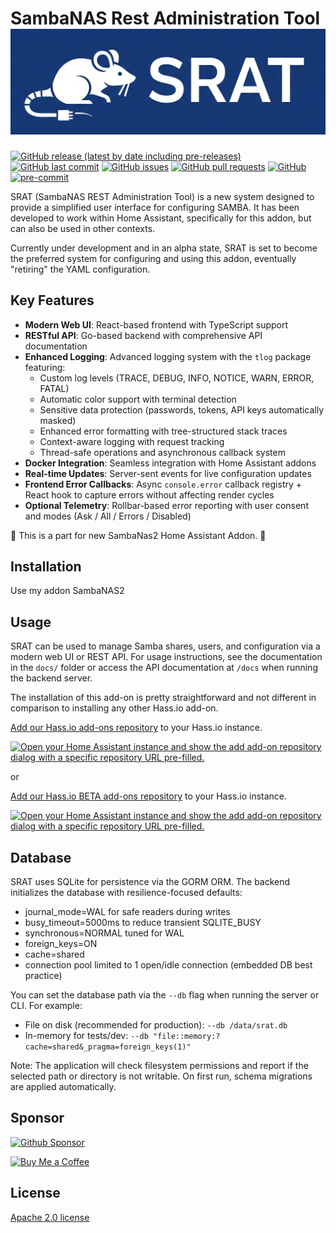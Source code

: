 # SambaNAS Rest Administration Tool ![SRAT](https://github.com/dianlight/srat/raw/main/docs/full_logo.png)

[![GitHub release (latest by date including pre-releases)](https://img.shields.io/github/v/release/dianlight/srat?include_prereleases)](https://img.shields.io/github/v/release/dianlight/srat?include_prereleases)
[![GitHub last commit](https://img.shields.io/github/last-commit/dianlight/srat)](https://img.shields.io/github/last-commit/dianlight/srat)
[![GitHub issues](https://img.shields.io/github/issues-raw/dianlight/srat)](https://img.shields.io/github/issues-raw/dianlight/srat)
[![GitHub pull requests](https://img.shields.io/github/issues-pr/dianlight/srat)](https://img.shields.io/github/issues-pr/dianlight/srat)
[![GitHub](https://img.shields.io/github/license/dianlight/srat)](https://img.shields.io/github/license/dianlight/srat)
[![pre-commit](https://img.shields.io/badge/pre--commit-enabled-brightgreen?logo=pre-commit)](https://github.com/pre-commit/pre-commit)

SRAT (SambaNAS REST Administration Tool) is a new system designed to provide a simplified user interface for configuring SAMBA. It has been developed to work within Home Assistant, specifically for this addon, but can also be used in other contexts.

Currently under development and in an alpha state, SRAT is set to become the preferred system for configuring and using this addon, eventually "retiring" the YAML configuration.

## Key Features

- **Modern Web UI**: React-based frontend with TypeScript support
- **RESTful API**: Go-based backend with comprehensive API documentation
- **Enhanced Logging**: Advanced logging system with the `tlog` package featuring:
  - Custom log levels (TRACE, DEBUG, INFO, NOTICE, WARN, ERROR, FATAL)
  - Automatic color support with terminal detection
  - Sensitive data protection (passwords, tokens, API keys automatically masked)
  - Enhanced error formatting with tree-structured stack traces
  - Context-aware logging with request tracking
  - Thread-safe operations and asynchronous callback system
- **Docker Integration**: Seamless integration with Home Assistant addons
- **Real-time Updates**: Server-sent events for live configuration updates
- **Frontend Error Callbacks**: Async `console.error` callback registry + React hook to capture errors without affecting render cycles
- **Optional Telemetry**: Rollbar-based error reporting with user consent and modes (Ask / All / Errors / Disabled)

:construction_worker: This is a part for new SambaNas2 Home Assistant Addon. :construction_worker:

## Installation

Use my addon SambaNAS2

## Usage

SRAT can be used to manage Samba shares, users, and configuration via a modern web UI or REST API. For usage instructions, see the documentation in the `docs/` folder or access the API documentation at `/docs` when running the backend server.

The installation of this add-on is pretty straightforward and not different in
comparison to installing any other Hass.io add-on.

[Add our Hass.io add-ons repository][repository] to your Hass.io instance.

[![Open your Home Assistant instance and show the add add-on repository dialog with a specific repository URL pre-filled.](https://my.home-assistant.io/badges/supervisor_add_addon_repository.svg)](https://my.home-assistant.io/redirect/supervisor_add_addon_repository/?repository_url=https%3A%2F%2Fgithub.com%2Fdianlight%2Fhassio-addons)

or

[Add our Hass.io BETA add-ons repository][beta-repository] to your Hass.io instance.

[![Open your Home Assistant instance and show the add add-on repository dialog with a specific repository URL pre-filled.](https://my.home-assistant.io/badges/supervisor_add_addon_repository.svg)](https://my.home-assistant.io/redirect/supervisor_add_addon_repository/?repository_url=https%3A%2F%2Fgithub.com%2Fdianlight%2Fhassio-addons-beta)

[repository]: https://github.com/dianlight/hassio-addons
[beta-repository]: https://github.com/dianlight/hassio-addons-beta

## Database

SRAT uses SQLite for persistence via the GORM ORM. The backend initializes the database with resilience-focused defaults:

- journal_mode=WAL for safe readers during writes
- busy_timeout=5000ms to reduce transient SQLITE_BUSY
- synchronous=NORMAL tuned for WAL
- foreign_keys=ON
- cache=shared
- connection pool limited to 1 open/idle connection (embedded DB best practice)

You can set the database path via the `--db` flag when running the server or CLI. For example:

- File on disk (recommended for production): `--db /data/srat.db`
- In-memory for tests/dev: `--db "file::memory:?cache=shared&_pragma=foreign_keys(1)"`

Note: The application will check filesystem permissions and report if the selected path or directory is not writable. On first run, schema migrations are applied automatically.

## Sponsor

<a href="https://github.com/sponsors/dianlight"><img src="https://img.shields.io/github/sponsors/dianlight?style=flat-square&logo=githubsponsors&logoColor=%23EA4AAA&link=https%3A%2F%2Fgithub.com%2Fsponsors%2Fdianlight" alt="Github Sponsor"></a>

<a href="https://www.buymeacoffee.com/ypKZ2I0"><img src="https://img.buymeacoffee.com/button-api/?text=Buy me a coffee&emoji=&slug=ypKZ2I0&button_colour=FFDD00&font_colour=000000&font_family=Cookie&outline_colour=000000&coffee_colour=ffffff" alt="Buy Me a Coffee"/></a>

<!--
# Quick Start Demo

![Demo Preview](https://picsum.photos/1920/1080)

I believe that you should bring value to the reader as soon as possible. You should be able to get the user up and running with your project with minimal friction.

If you have a quickstart guide, this is where it should be.

Alternatively, you can add a demo to show what your project can do.

# Table of Contents

This is a table of contents for your project. It helps the reader navigate through the README quickly.
- [Project Title](#project-title)
- [Quick Start Demo](#quick-start-demo)
- [Table of Contents](#table-of-contents)
- [Installation](#installation)
- [Usage](#usage)
- [Development](#development)
- [Contribute](#contribute)
- [License](#license)

# Installation
[(Back to top)](#table-of-contents)

> **Note**: For longer README files, I usually add a "Back to top" button as shown above. It makes it easy to navigate.

This is where your installation instructions go.

You can add snippets here that your readers can copy-paste with click:

```shell
```shell
gh repo clone navendu-pottekkat/awesome-readme
```

# Usage
[(Back to top)](#table-of-contents)

Next, you have to explain how to use your project. You can create subsections under here to explain more clearly.

# Development
[(Back to top)](#table-of-contents)

For developers who want to contribute to SRAT, here are the setup instructions:

## Prerequisites
- Node.js OR bun (JavaScript runtime - bun can replace Node.js)
- bun or npm (package manager)
- pre-commit (for git hooks)
- Go (for backend development)

**Note**: bun can serve as both JavaScript runtime and package manager, making it a complete Node.js replacement for this project.

## Setup Development Environment

```shell
# Clone the repository
git clone https://github.com/dianlight/srat.git
cd srat

# Check documentation dependencies
make docs-check

# Install pre-commit hooks and dependencies
make prepare

# Install documentation validation tools
make docs-install
```

## Enhanced Logging System

SRAT includes a comprehensive logging system with the `tlog` package. For detailed information about logging capabilities, see [backend/src/tlog/README.md](./backend/src/tlog/README.md).

### Key Logging Features

- **Professional Formatting**: Powered by `samber/slog-formatter` with automatic error structuring
- **Security-First**: Automatic masking of sensitive data (passwords, tokens, API keys, IP addresses)
- **Developer-Friendly**: Color-coded output with terminal detection and level-based coloring
- **Production-Ready**: Thread-safe operations with configurable output formats
- **Context-Aware**: Automatic extraction and display of request/trace/user context

### Quick Logging Examples

```go
import "github.com/dianlight/srat/tlog"

// Basic usage with enhanced formatting
tlog.Info("Server started", "port", 8080, "version", "1.0.0")
tlog.Error("Database connection failed", "error", err, "host", "localhost")

// Context-aware logging
ctx := context.WithValue(context.Background(), "request_id", "req-12345")
tlog.InfoContext(ctx, "Processing request", "method", "GET", "path", "/api/users")

// Enable security features
tlog.EnableSensitiveDataHiding(true) // Auto-masks passwords, tokens, IPs
tlog.EnableColors(true)              // Color output (auto-disabled if not terminal)
```

## Documentation Validation

SRAT includes comprehensive documentation validation tools:

```shell
# Check all documentation
make docs-validate

# Auto-fix formatting issues
make docs-fix

# Show all documentation commands
make docs-help
```

The validation includes:
- Markdown linting and formatting
- Link checking
- Spell checking
- Content structure validation
- Security scanning

## Building the Project

```shell
# Build backend
cd backend && make build

# Build frontend
cd frontend && bun run build

# Build all architectures
make ALL
```

# Contribute
[(Back to top)](#table-of-contents)

You can use this section to highlight how people can contribute to your project.

You can add information on how they can open issues or how they can sponsor the project.

-->

## License

<!-- [(Back to top)](#table-of-contents) -->

[Apache 2.0 license](./LICENSE)
